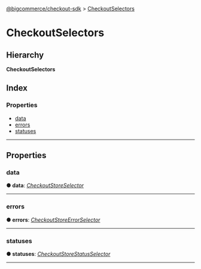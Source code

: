 [@bigcommerce/checkout-sdk](../README.md) > [CheckoutSelectors](../interfaces/checkoutselectors.md)

# CheckoutSelectors

## Hierarchy

**CheckoutSelectors**

## Index

### Properties

* [data](checkoutselectors.md#data)
* [errors](checkoutselectors.md#errors)
* [statuses](checkoutselectors.md#statuses)

---

## Properties

<a id="data"></a>

###  data

**● data**: *[CheckoutStoreSelector](checkoutstoreselector.md)*

___
<a id="errors"></a>

###  errors

**● errors**: *[CheckoutStoreErrorSelector](checkoutstoreerrorselector.md)*

___
<a id="statuses"></a>

###  statuses

**● statuses**: *[CheckoutStoreStatusSelector](checkoutstorestatusselector.md)*

___

